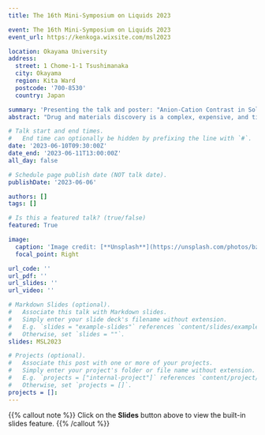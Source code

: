 ```yaml
---
title: The 16th Mini-Symposium on Liquids 2023

event: The 16th Mini-Symposium on Liquids 2023
event_url: https://kenkoga.wixsite.com/msl2023

location: Okayama University
address:
  street: 1 Chome-1-1 Tsushimanaka
  city: Okayama
  region: Kita Ward
  postcode: '700-8530'
  country: Japan

summary: 'Presenting the talk and poster: "Anion-Cation Contrast in Solute Solvation'
abstract: "Drug and materials discovery is a complex, expensive, and time-consuming process vital for global health and industrial progress. A common nominator for these problems is their connection to molecules' behavior and affinity for the aqueous phase. While many solutes possess great properties of interest, they may not dissolve well or are aggregation-prone rendering an otherwise great drug useless. To remedy this issue ions and co-solvents are commonly utilized to modulate the activity, function, and binding of the solute. The effect of ions that cannot be attributed to ion valency is manifested in the well-known Hofmeister series, asserting ions can be ranked in their ability to perturb solute equilibria. Despite the discovery by Hofmeister more than a century ago, the molecular mechanism(s) are still under much investigation. To provide further insight into ion-specific effects we have employed a combination of molecular dynamics and free energy computations to obtain a total understanding of small molecule solvation. Utilizing the novel Energy-Representation Theory of Solvation we illustrate the fundamental contrast in anions and cations role to either favor or disfavor the solvation of the solute. We also decompose the contributions arising from the solute–solvent and solute-ions interactions and that from the excluded volume, enabling us to pinpoint the mechanism of the salt particles individually as well as water. In the case of caffeine being the solute, we find the cations _salting-in_ caffeine via binding to the polar ketone groups, while the anions were found to be _salting-out_ via perturbations of water. In agreement with previous findings, the perturbation by salt is mostly anion dependent, with the magnitude of the excluded-volume effect found to be the governing mechanism. The broader implication of our work allows us also to address the existence of the _kosmotropic_ and _chaotropic_ properties of salt and quantify their implication in solute solvation. This is an interesting development due to water ordering and disordering by co-solvent being an old theory that has fallen into increasing obscurity in recent years with instead the theory of preferential accumulation or exclusion becoming more dominant."

# Talk start and end times.
#   End time can optionally be hidden by prefixing the line with `#`.
date: '2023-06-10T09:30:00Z'
date_end: '2023-06-11T13:00:00Z'
all_day: false

# Schedule page publish date (NOT talk date).
publishDate: '2023-06-06'

authors: []
tags: []

# Is this a featured talk? (true/false)
featured: True

image:
  caption: 'Image credit: [**Unsplash**](https://unsplash.com/photos/bzdhc5b3Bxs)'
  focal_point: Right

url_code: ''
url_pdf: ''
url_slides: ''
url_video: ''

# Markdown Slides (optional).
#   Associate this talk with Markdown slides.
#   Simply enter your slide deck's filename without extension.
#   E.g. `slides = "example-slides"` references `content/slides/example-slides.md`.
#   Otherwise, set `slides = ""`.
slides: MSL2023

# Projects (optional).
#   Associate this post with one or more of your projects.
#   Simply enter your project's folder or file name without extension.
#   E.g. `projects = ["internal-project"]` references `content/project/deep-learning/index.md`.
#   Otherwise, set `projects = []`.
projects = []:
---
```


{{% callout note %}}
Click on the **Slides** button above to view the built-in slides feature.
{{% /callout %}}


